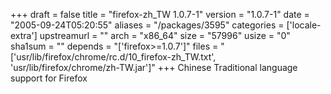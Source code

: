 +++
draft = false
title = "firefox-zh_TW 1.0.7-1"
version = "1.0.7-1"
date = "2005-09-24T05:20:55"
aliases = "/packages/3595"
categories = ['locale-extra']
upstreamurl = ""
arch = "x86_64"
size = "57996"
usize = "0"
sha1sum = ""
depends = "['firefox>=1.0.7']"
files = "['usr/lib/firefox/chrome/rc.d/10_firefox-zh_TW.txt', 'usr/lib/firefox/chrome/zh-TW.jar']"
+++
Chinese Traditional language support for Firefox